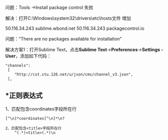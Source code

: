 问题：Tools ->Install package control 失败

解决：打开C:\Windows\system32\drivers\etc\hosts文件
增加

50.116.34.243 sublime.wbond.net
50.116.34.243 packagecontrol.io



问题：“There are no packages available for installation”

解决方案1：打开Sublime Text，点击**Sublime Text**->**Preferences**->**Settings - User**，添加如下代码：

```
"channels":
 [
    "http://cst.stu.126.net/u/json/cms/channel_v3.json",
 ],
```







## *正则表达式

1、匹配包含coordinates字段所在行

```JS
[^\n]*coordinates[^\n]*\n?
    
2、匹配包含<title>字段所在行
    ^(.*)<title>(.*)\n
```

